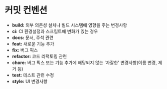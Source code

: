 # 커밋 컨벤션

- **build:** 외부 의존성 설치나 빌드 시스템에 영향을 주는 변경사항
- **ci:** CI 환경설정과 스크립트에 변화가 있는 경우
- **docs:** 문서, 주석 관련
- **feat:** 새로운 기능 추가
- **fix:** 버그 픽스
- **refactor:** 코드 리팩토링 관련
- **chore:** 버그 픽스 또는 기능 추가에 해당되지 않는 '자잘한' 변경사항(이름 변경, 제거 등)
- **test:** 테스트 관련 수정
- **style:** UI 변경사항
